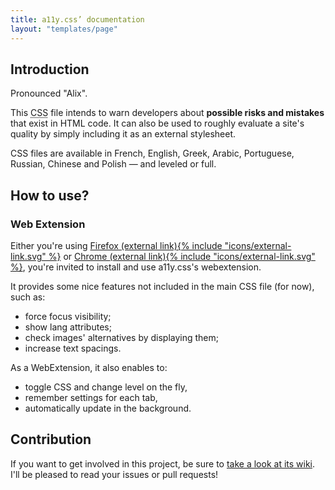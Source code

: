 ```yaml
---
title: a11y.css’ documentation
layout: "templates/page"
---
```


## Introduction

Pronounced "Alix".

This <abbr title="Cascading StyleSheet" aria-label="Cascading StyleSheet">CSS</abbr> file intends to warn developers about <b>possible risks and mistakes</b> that exist in HTML code. It can also be used to roughly evaluate a site's quality by simply including it as an external stylesheet.

CSS files are available in French, English, Greek, Arabic, Portuguese, Russian, Chinese and Polish — and leveled or full.

## How to use?

### Web Extension

Either you're using <a href="https://addons.mozilla.org/en-GB/firefox/addon/a11ycss/" target="_blank" rel="noopener noreferrer">Firefox&nbsp;<span class="sr-only">(external link)</span>{% include "icons/external-link.svg" %}</a> or <a href="https://chrome.google.com/webstore/detail/a11ycss/iolfinldndiiobhednboghogkiopppid?hl=fr" target="_blank" rel="noopener noreferrer">Chrome&nbsp;<span class="sr-only">(external link)</span>{% include "icons/external-link.svg" %}</a>, you're invited to install and use a11y.css's webextension.

It provides some nice features not included in the main CSS file (for now), such as:

* force focus visibility;
* show lang attributes;
* check images' alternatives by displaying them;
* increase text spacings.

As a WebExtension, it also enables to:

* toggle CSS and change level on the fly, 
* remember settings for each tab,
* automatically update in the background.

## Contribution

If you want to get involved in this project, be sure to [take a look at its wiki](https://github.com/ffoodd/a11y.css/wiki). I'll be pleased to read your issues or pull requests!
